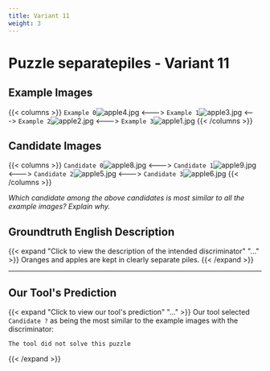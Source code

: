 ```yaml
---
title: Variant 11
weight: 3
---
```


# Puzzle separatepiles - Variant 11

## Example Images
{{< columns >}}
`Example 0`![apple4.jpg](/natscene_data/images/apple4.jpg)
<--->
`Example 1`![apple3.jpg](/natscene_data/images/apple3.jpg)
<--->
`Example 2`![apple2.jpg](/natscene_data/images/apple2.jpg)
<--->
`Example 3`![apple1.jpg](/natscene_data/images/apple1.jpg)
{{< /columns >}}

## Candidate Images
{{< columns >}}
`Candidate 0`![apple8.jpg](/natscene_data/images/apple8.jpg)
<--->
`Candidate 1`![apple9.jpg](/natscene_data/images/apple9.jpg)
<--->
`Candidate 2`![apple5.jpg](/natscene_data/images/apple5.jpg)
<--->
`Candidate 3`![apple6.jpg](/natscene_data/images/apple6.jpg)
{{< /columns >}}

*Which candidate among the above candidates is most similar to all the example images? Explain why.*

## Groundtruth English Description

{{< expand "Click to view the description of the intended discriminator" "..." >}}
Oranges and apples are kept in clearly separate piles.
{{< /expand >}}

---



## Our Tool's Prediction

{{< expand "Click to view our tool's prediction" "..." >}}
Our tool selected `Candidate ?` as being the most similar to the example images with the discriminator:
```plaintext
The tool did not solve this puzzle
```
{{< /expand >}}
